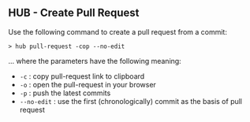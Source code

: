 ## HUB - Create Pull Request

Use the following command to create a pull request from a commit:

```
> hub pull-request -cop --no-edit
```

... where the parameters have the following meaning:

- `-c` : copy pull-request link to clipboard
- `-o` : open the pull-request in your browser
- `-p` : push the latest commits
- `--no-edit` : use the first (chronologically) commit as the basis of pull request

